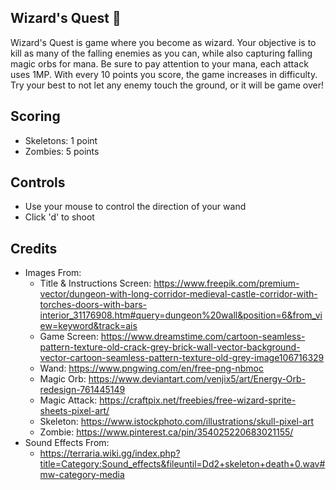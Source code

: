 ## Wizard's Quest 🧙
Wizard's Quest is game where you become as wizard. Your objective is to kill as many of the falling enemies as you can, while also capturing falling magic orbs for mana. Be sure to pay attention to your mana, each attack uses 1MP. With every 10 points you score, the game increases in difficulty. Try your best to not let any enemy touch the ground, or it will be game over!

## Scoring
- Skeletons: 1 point
- Zombies: 5 points

## Controls
- Use your mouse to control the direction of your wand
- Click 'd' to shoot

##  Credits
- Images From:
  - Title & Instructions Screen: https://www.freepik.com/premium-vector/dungeon-with-long-corridor-medieval-castle-corridor-with-torches-doors-with-bars-interior_31176908.htm#query=dungeon%20wall&position=6&from_view=keyword&track=ais
  - Game Screen: https://www.dreamstime.com/cartoon-seamless-pattern-texture-old-crack-grey-brick-wall-vector-background-vector-cartoon-seamless-pattern-texture-old-grey-image106716329
  - Wand: https://www.pngwing.com/en/free-png-nbmoc
  - Magic Orb: https://www.deviantart.com/venjix5/art/Energy-Orb-redesign-761445149
  - Magic Attack: https://craftpix.net/freebies/free-wizard-sprite-sheets-pixel-art/
  - Skeleton: https://www.istockphoto.com/illustrations/skull-pixel-art
  - Zombie: https://www.pinterest.ca/pin/354025220683021155/
- Sound Effects From:
  -  https://terraria.wiki.gg/index.php?title=Category:Sound_effects&fileuntil=Dd2+skeleton+death+0.wav#mw-category-media
  
